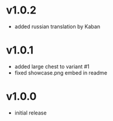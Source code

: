 # v1.0.2
* added russian translation by Kaban

# v1.0.1
* added large chest to variant #1
* fixed showcase.png embed in readme

# v1.0.0
* initial release
